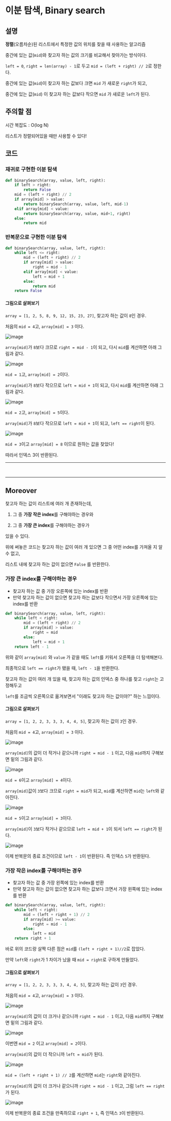 # 이분 탐색, Binary search

## 설명

**정렬**(오름차순)된 리스트에서 특정한 값의 위치를 찾을 때 사용하는 알고리즘

중간에 있는 값(`mid`)와 찾고자 하는 값의 크기를 비교해서 찾아가는 방식이다.

`left = 0`, `right = len(array) - 1`로 두고 `mid = (left + right) // 2`로 정한다.

중간에 있는 값(`mid`)이 찾고자 하는 값보다 크면 `mid` 가 새로운 `right`가 되고,

중간에 있는 값(`mid`) 이 찾고자 하는 값보다 작으면 `mid` 가 새로운 `left`가 된다.

## 주의할 점

시간 복잡도 : O(log N)

리스트가 정렬되어있을 때만 사용할 수 있다!

## 코드

### 재귀로 구현한 이분 탐색

```python
def binarySearch(array, value, left, right):
    if left > right:
        return False
    mid = (left + right) // 2
    if array[mid] > value:
        return binarySearch(array, value, left, mid-1)
    elif array[mid] < value:
        return binarySearch(array, value, mid+1, right)
    else:
        return mid
```



### 반복문으로 구현한 이분 탐색

```python
def binarySearch(array, value, left, right):
    while left <= right:
        mid = (left + right) // 2
        if array[mid] > value:
            right = mid - 1
        elif array[mid] < value:
            left = mid + 1
        else:
            return mid
    return False
```

#### 그림으로 살펴보기

`array = [1, 2, 5, 8, 9, 12, 15, 23, 27]`, 찾고자 하는 값이 `8`인 경우.

처음의 `mid = 4`고, `array[mid] = 3` 이다.

![image](./Binary_search.assets/image08.png)

`array[mid]`가 `8`보다 크므로 `right = mid - 1`이 되고, 다시 `mid`를 계산하면 아래 그림과 같다.

![image](./Binary_search.assets/image09.png)

`mid = 1`고, `array[mid] = 2`이다.

`array[mid]`가 `8`보다 작으므로 `left = mid + 1`이 되고, 다시 `mid`를 계산하면 아래 그림과 같다.

![image](./Binary_search.assets/image10.png)

`mid = 2`고, `array[mid] = 5`이다. 

`array[mid]`가 `8`보다 작으므로 `left = mid + 1`이 되고, `left == right`이 된다.



![image](./Binary_search.assets/image12.png)

`mid = 3`이고 `array[mid] = 8` 이므로 원하는 값을 찾았다!

따라서 인덱스 3이 반환된다.





---

<br/>

---

## Moreover

찾고자 하는 값이 리스트에 여러 개 존재하는데,

1. 그 중 **가장 작은 index**를 구해야하는 경우와

2. 그 중 **가장 큰 index**를 구해야하는 경우가

있을 수 있다.



위에 써놓은 코드는 찾고자 하는 값이 여러 개 있으면 그 중 어떤 index를 가져올 지 알 수 없고,

리스트 내에 찾고자 하는 값이 없으면 `False` 를 반환한다.



### 가장 큰 index를 구해야하는 경우

- 찾고자 하는 값 중 가장 오른쪽에 있는 index를 반환
- 만약 찾고자 하는 값이 없으면 찾고자 하는 값보다 작으면서 가장 오른쪽에 있는 index를 반환

```python
def binarySearch(array, value, left, right):
    while left < right:
        mid = (left + right) // 2
        if array[mid] > value:
            right = mid
        else:
            left = mid + 1
    return left - 1
```

위와 같이 `array[mid]` 와 `value` 가 같을 때도 `left`를 키워서 오른쪽을 더 탐색해본다.

최종적으로 `left == right`가 됐을 때,  `left - 1`을 반환한다.

찾고자 하는 값이 여러 개 있을 때, 찾고자 하는 값의 인덱스 중 하나를 찾고 `right`는 고정해두고

`left`를 조금씩 오른쪽으로 옮겨보면서 "이래도 찾고자 하는 값이야?" 하는 느낌이다.

#### 그림으로 살펴보기

`array = [1, 2, 2, 3, 3, 3, 4, 4, 5]`, 찾고자 하는 값이 `3`인 경우.

처음의 `mid = 4`고, `array[mid] = 3` 이다.

![image](./Binary_search.assets/image01.png)

`array[mid]`의 값이 더 작거나 같으니까 `right = mid - 1` 이고, 다음 `mid`까지 구해보면 밑의 그림과 같다.

![image](./Binary_search.assets/image05.png)

`mid = 6`이고 `array[mid] = 4`이다.

 `array[mid]`값이 `3`보다 크므로 `right = mid`가 되고, `mid`를 계산하면 `mid`는 `left`와 같아진다.

![image](./Binary_search.assets/image06.png)

`mid = 5`이고 `array[mid] = 3`이다.

 `array[mid]`이  `3`보다 작거나 같으므로 `left = mid + 1`이 되서 `left == right`가 된다.

![image](./Binary_search.assets/image07.png)

이제 반복문의 종료 조건이므로 `left - 1`이 반환된다. 즉 인덱스 `5`가 반환된다.





### 가장 작은 index를 구해야하는 경우

- 찾고자 하는 값 중 가장 왼쪽에 있는 index를 반환
- 만약 찾고자 하는 값이 없으면 찾고자 하는 값보다 크면서 가장 왼쪽에 있는 index를 반환

```python
def binarySearch(array, value, left, right):
    while left < right:
        mid = (left + right + 1) // 2
        if array[mid] >= value:
            right = mid - 1
        else:
            left = mid
    return right + 1
```

바로 위의 코드랑 살짝 다른 점은 `mid`를 `(left + right + 1)//2`로 잡았다.

만약 `left`와 `right`가 1 차이가 났을 때 `mid = right`로 구하게 만들었다.



#### 그림으로 살펴보기

`array = [1, 2, 2, 3, 3, 3, 4, 4, 5]`, 찾고자 하는 값이 `3`인 경우.

처음의 `mid = 4`고, `array[mid] = 3` 이다.

![image](./Binary_search.assets/image01.png)

 `array[mid]`의 값이 더 크거나 같으니까 `right = mid - 1` 이고, 다음 `mid`까지 구해보면 밑의 그림과 같다.



![image](./Binary_search.assets/image02.png)

이번엔 `mid = 2` 이고 `array[mid] = 2`이다.

`array[mid]`의 값이 더 작으니까 `left = mid`가 된다.

![image](./Binary_search.assets/image03.png)

`mid = (left + right + 1) // 2`를 계산하면 `mid`는 `right`와 같아진다.

 `array[mid]`의 값이 더 크거나 같으니까 `right = mid - 1` 이고, 그럼 `left == right`가 된다.

![image](./Binary_search.assets/image04.png)



이제 반복문의 종료 조건을 만족하므로 `right + 1`, 즉 인덱스 `3`이 반환된다.